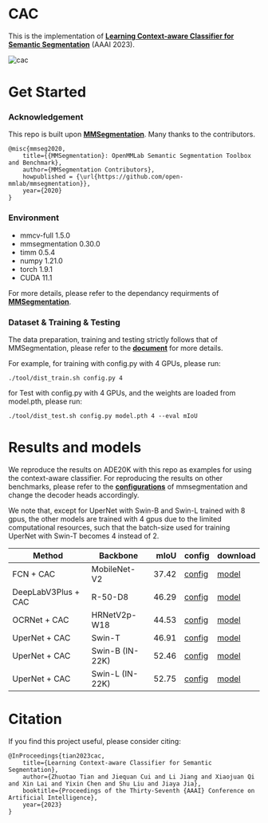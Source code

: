 # CAC
This is the implementation of [**Learning Context-aware Classifier for Semantic Segmentation**](https://arxiv.org/abs/2010.05210) (AAAI 2023). 

![cac](https://user-images.githubusercontent.com/68939582/219602560-2e6d85ef-ce07-48cd-ae76-08c21cdf45d6.png)


# Get Started

### Acknowledgement
This repo is built upon [**MMSegmentation**](https://github.com/open-mmlab/mmsegmentation). Many thanks to the contributors.

```
@misc{mmseg2020,
    title={{MMSegmentation}: OpenMMLab Semantic Segmentation Toolbox and Benchmark},
    author={MMSegmentation Contributors},
    howpublished = {\url{https://github.com/open-mmlab/mmsegmentation}},
    year={2020}
}
```

### Environment
+ mmcv-full 1.5.0
+ mmsegmentation 0.30.0
+ timm 0.5.4
+ numpy 1.21.0
+ torch 1.9.1
+ CUDA 11.1
    
For more details, please refer to the dependancy requirments of [**MMSegmentation**](https://github.com/open-mmlab/mmsegmentation).


### Dataset & Training & Testing
The data preparation, training and testing strictly follows that of MMSegmentation, please refer to the [**document**](https://mmsegmentation.readthedocs.io/en/latest/) for more details.

For example, for training with config.py with 4 GPUs, please run:

    ./tool/dist_train.sh config.py 4 
    
for Test with config.py with 4 GPUs, and the weights are loaded from model.pth, please run:

    ./tool/dist_test.sh config.py model.pth 4 --eval mIoU

# Results and models
We reproduce the results on ADE20K with this repo as examples for using the context-aware classifier. For reproducing the results on other benchmarks, please refer to the [**configurations**](https://github.com/open-mmlab/mmsegmentation/tree/master/configs) of mmsegmentation and change the decoder heads accordingly. 

We note that, except for UperNet with Swin-B and Swin-L trained with 8 gpus, the other models are trained with 4 gpus due to the limited computational resources, such that the batch-size used for training UperNet with Swin-T becomes 4 instead of 2. 

| Method | Backbone |   mIoU | config                                                                                                                | download                                                                                                                                                                                                                                                                                                                               |
| ------ | -------- |   ----: | --------------------------------------------------------------------------------------------------------------------- | -------------------------------------------------------------------------------------------------------------------------------------------------------------------------------------------------------------------------------------------------------------------------------------------------------------------------------------- |
| FCN + CAC                     | MobileNet-V2  | 37.42 | [config](https://github.com/tianzhuotao/Context-aware-Classifier/blob/main/configs/mobilenet_v2/fcn_m-v2-d8_512x512_160k_ade20k_cac.py)  | [model](https://mycuhk-my.sharepoint.com/:u:/g/personal/1155122171_link_cuhk_edu_hk/EcpUuw52_8VNj5MML2v3UxgBFvOjq1uS_OBG-DWFeS3jOQ?e=aPE2N5)      |
| DeepLabV3Plus + CAC           | R-50-D8       | 46.29 | [config](https://github.com/tianzhuotao/Context-aware-Classifier/blob/main/configs/deeplabv3plus/deeplabv3plus_r50-d8_512x512_160k_ade20k_cac.py)  | [model](https://mycuhk-my.sharepoint.com/:u:/g/personal/1155122171_link_cuhk_edu_hk/ESnimdpoLbtIkQJNEsw-oo8BBIzZJdvRX8wvb0mArmsisQ?e=OKGeCk)      |
|  OCRNet + CAC                 | HRNetV2p-W18  | 44.53 | [config](https://github.com/tianzhuotao/Context-aware-Classifier/blob/main/configs/ocrnet/ocrnet_hr18_512x512_160k_ade20k_cac.py)  | [model](https://mycuhk-my.sharepoint.com/:u:/g/personal/1155122171_link_cuhk_edu_hk/EbY82J1OOL9NkTaJZ5vtFf8BDrMS9SKt0J16ZougM9T1_A?e=7S87u8)      |
|  UperNet + CAC                 | Swin-T       | 46.91 |  [config](https://github.com/tianzhuotao/Context-aware-Classifier/blob/main/configs/swin/upernet_swin_tiny_patch4_window7_512x512_160k_ade20k_pretrain_224x224_1K_bs4_cac.py)  | [model](https://mycuhk-my.sharepoint.com/:u:/g/personal/1155122171_link_cuhk_edu_hk/Ee3esPXw8SxPhJWo3P-l57AB6kETREaO12G6j3ySonXCHQ?e=SkHU79)      |
|  UperNet + CAC        | Swin-B  (IN-22K)      | 52.46 |  [config](https://github.com/tianzhuotao/Context-aware-Classifier/blob/main/configs/swin/upernet_swin_base_patch4_window12_512x512_160k_ade20k_pretrain_384x384_22K_cac.py)  | [model](https://mycuhk-my.sharepoint.com/:u:/g/personal/1155122171_link_cuhk_edu_hk/EW34a-ogeNBLgHyxP8aTlGkBjPB08ynCXoqFi4BLyYgi5g?e=lP9QvE)      |
|  UperNet + CAC        | Swin-L  (IN-22K)      | 52.75 |  [config](https://github.com/tianzhuotao/Context-aware-Classifier/blob/main/configs/swin/upernet_swin_large_patch4_window12_512x512_160k_ade20k_pretrain_384x384_22K_cac.py)  | [model](https://mycuhk-my.sharepoint.com/:u:/g/personal/1155122171_link_cuhk_edu_hk/EenCUmdIjpBFtlIDt6-7pJcB46zF2S4SxhRzRGSbdvROdQ?e=cgGvhh)     |




# Citation

If you find this project useful, please consider citing:
```
@InProceedings{tian2023cac,
    title={Learning Context-aware Classifier for Semantic Segmentation},
    author={Zhuotao Tian and Jiequan Cui and Li Jiang and Xiaojuan Qi and Xin Lai and Yixin Chen and Shu Liu and Jiaya Jia},
    booktitle={Proceedings of the Thirty-Seventh {AAAI} Conference on Artificial Intelligence},
    year={2023}
}
```
